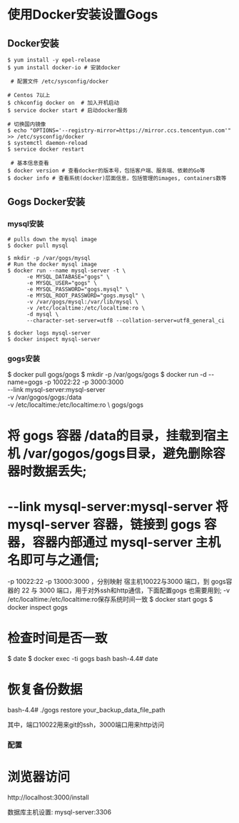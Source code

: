 # 使用Docker安装设置Gogs

## Docker安装

```
$ yum install -y epel-release
$ yum install docker-io # 安装docker
 
 # 配置文件 /etc/sysconfig/docker
 
# Centos 7以上
$ chkconfig docker on  # 加入开机启动
$ service docker start # 启动docker服务
 
# 切换国内镜像
$ echo "OPTIONS='--registry-mirror=https://mirror.ccs.tencentyun.com'" >> /etc/sysconfig/docker
$ systemctl daemon-reload
$ service docker restart

 # 基本信息查看
$ docker version # 查看docker的版本号，包括客户端、服务端、依赖的Go等
$ docker info # 查看系统(docker)层面信息，包括管理的images, containers数等
```

## Gogs Docker安装

### mysql安装
```
# pulls down the mysql image 
$ docker pull mysql

$ mkdir -p /var/gogs/mysql
# Run the docker mysql image 
$ docker run --name mysql-server -t \ 
      -e MYSQL_DATABASE="gogs" \ 
      -e MYSQL_USER="gogs" \ 
      -e MYSQL_PASSWORD="gogs.mysql" \ 
      -e MYSQL_ROOT_PASSWORD="gogs.mysql" \ 
      -v /var/gogs/mysql:/var/lib/mysql \ 
      -v /etc/localtime:/etc/localtime:ro \ 
      -d mysql \
      --character-set-server=utf8 --collation-server=utf8_general_ci

$ docker logs mysql-server
$ docker inspect mysql-server
```

### gogs安装
$ docker pull gogs/gogs
$ mkdir -p /var/gogs/gogs
$ docker run -d --name=gogs -p 10022:22 -p 3000:3000 \
    --link mysql-server:mysql-server \
    -v /var/gogos/gogs:/data  \
    -v /etc/localtime:/etc/localtime:ro \ 
    gogs/gogs

>>>
# 将 gogs 容器 /data的目录，挂载到宿主机 /var/gogos/gogs目录，避免删除容器时数据丢失; 
# --link mysql-server:mysql-server  将 mysql-server 容器，链接到 gogs 容器，容器内部通过 mysql-server 主机名即可与之通信;
 -p 10022:22 -p 13000:3000 ，分别映射 宿主机10022与3000 端口，到 gogs容器的 22 与 3000 端口，用于对外ssh和http通信，下面配置gogs 也需要用到; 
 -v /etc/localtime:/etc/localtime:ro保存系统时间一致
$ docker start gogs
$ docker inspect gogs

# 检查时间是否一致
$ date
$ docker exec -ti gogs bash
bash-4.4# date
# 恢复备份数据
bash-4.4# ./gogs restore your_backup_data_file_path


其中，端口10022用来git的ssh，3000端口用来http访问

### 配置
# 浏览器访问
>>>
http://localhost:3000/install 

数据库主机设置:
mysql-server:3306
